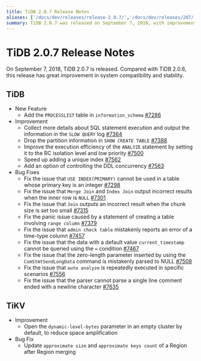 ```yaml
---
title: TiDB 2.0.7 Release Notes
aliases: ['/docs/dev/releases/release-2.0.7/','/docs/dev/releases/207/']
summary: TiDB 2.0.7 was released on September 7, 2018, with improvements in system compatibility and stability. New features include the addition of the `PROCESSLIST` table in `information_schema`. Bug fixes address issues with index usage, join output, and query conditions. TiKV now opens the `dynamic-level-bytes` parameter by default to reduce space amplification, and updates approximate size and keys count after region merging.
---
```


# TiDB 2.0.7 Release Notes

On September 7, 2018, TiDB 2.0.7 is released. Compared with TiDB 2.0.6, this release has great improvement in system compatibility and stability.

## TiDB

- New Feature
    - Add the `PROCESSLIST` table in `information_schema` [#7286](https://github.com/pingcap/tidb/pull/7286)
- Improvement
    - Collect more details about SQL statement execution and output the information in the `SLOW QUERY` log [#7364](https://github.com/pingcap/tidb/pull/7364)
    - Drop the partition information in `SHOW CREATE TABLE` [#7388](https://github.com/pingcap/tidb/pull/7388)
    - Improve the execution efficiency of the `ANALYZE` statement by setting it to the RC isolation level and low priority [#7500](https://github.com/pingcap/tidb/pull/7500)
    - Speed up adding a unique index [#7562](https://github.com/pingcap/tidb/pull/7562)
    - Add an option of controlling the DDL concurrency [#7563](https://github.com/pingcap/tidb/pull/7563)
- Bug Fixes
    - Fix the issue that `USE INDEX(PRIMARY)` cannot be used in a table whose primary key is an integer [#7298](https://github.com/pingcap/tidb/pull/7298)
    - Fix the issue that `Merge Join` and `Index Join` output incorrect results when the inner row is `NULL` [#7301](https://github.com/pingcap/tidb/pull/7301)
    - Fix the issue that `Join` outputs an incorrect result when the chunk size is set too small [#7315](https://github.com/pingcap/tidb/pull/7315)
    - Fix the panic issue caused by a statement of creating a table involving `range column` [#7379](https://github.com/pingcap/tidb/pull/7379)
    - Fix the issue that `admin check table` mistakenly reports an error of a time-type column [#7457](https://github.com/pingcap/tidb/pull/7457)
    - Fix the issue that the data with a default value `current_timestamp` cannot be queried using the `=` condition [#7467](https://github.com/pingcap/tidb/pull/7467)
    - Fix the issue that the zero-length parameter inserted by using the `ComStmtSendLongData` command is mistakenly parsed to NULL [#7508](https://github.com/pingcap/tidb/pull/7508)
    - Fix the issue that `auto analyze` is repeatedly executed in specific scenarios [#7556](https://github.com/pingcap/tidb/pull/7556)
    - Fix the issue that the parser cannot parse a single line comment ended with a newline character [#7635](https://github.com/pingcap/tidb/pull/7635)

## TiKV

- Improvement
    - Open the `dynamic-level-bytes` parameter in an empty cluster by default, to reduce space amplification
- Bug Fix
    - Update `approximate size` and `approximate keys count` of a Region after Region merging
